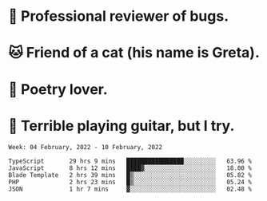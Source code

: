 # 🐛 Professional reviewer of bugs.
# 🐱 Friend of a cat (his name is Greta).
# 📜 Poetry lover.
# 🎸 Terrible playing guitar, but I try.

<!--START_SECTION:waka-->
```text
Week: 04 February, 2022 - 10 February, 2022

TypeScript       29 hrs 9 mins   ████████████████░░░░░░░░░   63.96 % 
JavaScript       8 hrs 12 mins   ████▓░░░░░░░░░░░░░░░░░░░░   18.00 % 
Blade Template   2 hrs 39 mins   █▒░░░░░░░░░░░░░░░░░░░░░░░   05.82 % 
PHP              2 hrs 23 mins   █▒░░░░░░░░░░░░░░░░░░░░░░░   05.24 % 
JSON             1 hr 7 mins     ▓░░░░░░░░░░░░░░░░░░░░░░░░   02.48 % 
```
<!--END_SECTION:waka-->

